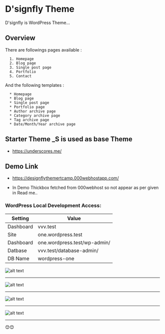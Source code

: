# D'signfly Theme
  D'signfly is WordPress Theme... 

## Overview
  There are  followings pages available :
     
      1. Homepage
      2. Blog page 
      3. Single post page
      4. Portfolio
      5. Contact
  
  And the following templates :
     
      * Homepage
      * Blog page
      *	Single post page
      *	Portfolio page
      *	Author archive page
      *	Category archive page
      *	Tag archive page
      *	Date/Month/Year archive page

## Starter Theme _S is used as base Theme 

   * https://underscores.me/
  
## Demo Link

   * https://designflythemertcamp.000webhostapp.com/
   
   * In Demo Thickbox fetched from 000webhost so not appear as per given in Read me.. 

### WordPress Local Development Access:

|  Setting   |            Value             |
|------------|------------------------------|
| Dashboard  | vvv.test                     |
| Site       | one.wordpress.test           |
| Dashboard  | one.wordpress.test/wp-admin/ |
| Datbase    | vvv.test/database-admin/     |
| DB Name    | wordpress-one                |



![alt text](https://designflythemertcamp.000webhostapp.com/wp-content/uploads/2020/02/home.png) <hr>
![alt text](https://designflythemertcamp.000webhostapp.com/wp-content/uploads/2020/02/portfolio.png) <hr>
![alt text](https://designflythemertcamp.000webhostapp.com/wp-content/uploads/2020/02/blog.png) <hr>
![alt text](https://designflythemertcamp.000webhostapp.com/wp-content/uploads/2020/02/single-page.png) <hr>

😊😊
